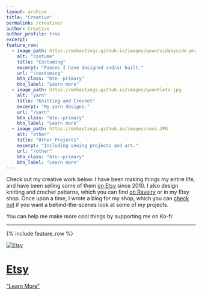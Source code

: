 ```yaml
---
layout: archive
title: "Creative"
permalink: /creative/
author: Creative
author_profile: true
excerpt: 
feature_row:
  - image_path: https://emhastings.github.io/images/gown/sidebyside.png
    alt: "costume"
    title: "Costuming"
    excerpt: "Pieces I have designed and/or built."
    url: "/costuming"
    btn_class: "btn--primary"
    btn_label: "Learn more"
  - image_path: https://emhastings.github.io/images/gauntlets.jpg
    alt: "yarn"
    title: "Knitting and Crochet"
    excerpt: "My yarn designs."
    url: "/yarn"
    btn_class: "btn--primary"
    btn_label: "Learn more"
  - image_path: https://emhastings.github.io/images/navi.JPG
    alt: "other"
    title: "Other Projects"
    excerpt: "Including sewing projects and art."
    url: "/other"
    btn_class: "btn--primary"
    btn_label: "Learn more"      
---
```


Check out my creative work below. I have been making things my entire life, and have been selling some of them [on Etsy](https://realmsoflegend.etsy.com) since 2010. I also design knitting and crochet patterns, which you can find [on Ravelry](https://www.ravelry.com/designers/emily-hastings) or in my Etsy shop. Once upon a time, I wrote a blog for my shop, which you can [check out](http://realmsoflegend.blogspot.com/) if you want a behind-the-scenes look at some of my projects.

You can help me make more cool things by supporting me on Ko-fi: <script type='text/javascript' src='https://ko-fi.com/widgets/widget_2.js'></script><script type='text/javascript'>kofiwidget2.init('Support Me on Ko-fi', '#6B8187', 'C0C1P0Z6');kofiwidget2.draw();</script>  

---

{% include feature_row %}

[![Etsy](https://emhastings.github.io/images/etsy.jpg)](https://realmsoflegend.etsy.com)
# [Etsy](https://realmsoflegend.etsy.com)
<p><a href="https://realmsoflegend.etsy.com" class="btn btn--primary"> "Learn More" </a></p>
